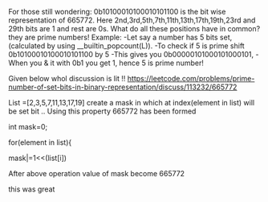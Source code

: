  For those still wondering: 0b10100010100010101100 is the bit wise representation of 665772.
Here 2nd,3rd,5th,7th,11th,13th,17th,19th,23rd and 29th bits are 1 and rest are 0s.
What do all these positions have in common? they are prime numbers!
Example:
-Let say a number has 5 bits set, (calculated by using __builtin_popcount(L)).
-To check if 5 is prime shift 0b10100010100010101100 by 5
-This gives you 0b00000101000101000101,
-When you & it with 0b1 you get 1, hence 5 is prime number!

Given below whol discussion is lit !!
https://leetcode.com/problems/prime-number-of-set-bits-in-binary-representation/discuss/113232/665772


List =[2,3,5,7,11,13,17,19]
create a mask in which at index(element in list) will be set bit .. Using this property 665772 has been formed

int mask=0;

for(element in list){

mask|=1<<(list[i])

After above operation value of mask become 665772
<!--  -->this was great
